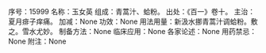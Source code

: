 序号：15999
名称：玉女英
组成：青蒿汁、蛤粉。
出处：《百一》卷十。
主治：夏月痱子痒痛。
加减：None
功效：None
用法用量：新汲水挪青蒿汁调蛤粉。敷之。雪水尤妙。
制备方法：None
临床应用：None
各家论述：None
用药禁忌：None
附注：None
